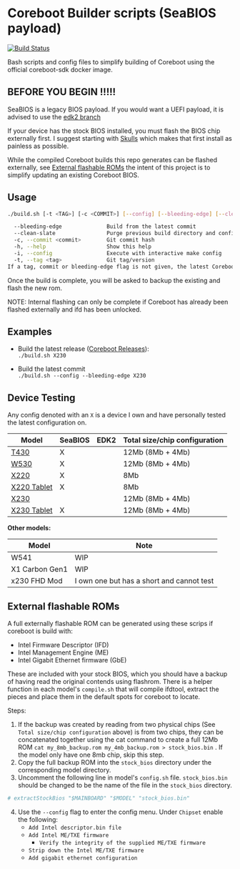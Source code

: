 # Coreboot Builder scripts (SeaBIOS payload)

[![Build Status](https://travis-ci.org/Thrilleratplay/coreboot-builder-scripts.svg?branch=master)](https://travis-ci.org/Thrilleratplay/coreboot-builder-scripts)

Bash scripts and config files to simplify building of Coreboot using the official coreboot-sdk docker image.

## BEFORE YOU BEGIN !!!!!

SeaBIOS is a legacy BIOS payload.  If you would want a UEFI payload, it is advised to use the [edk2 branch](https://github.com/Thrilleratplay/coreboot-builder-scripts/tree/edk2)

If your device has the stock BIOS installed, you must flash the BIOS chip externally first. I suggest starting with [Skulls](https://github.com/merge/skulls) which makes that first install as painless as possible.  

While the compiled Coreboot builds this repo generates can be flashed externally, see [External flashable ROMs](#external-flashable-roms) the intent of this project is to simplify updating an existing Coreboot BIOS.  

## Usage

```bash
./build.sh [-t <TAG>] [-c <COMMIT>] [--config] [--bleeding-edge] [--clean-slate] <model>

  --bleeding-edge              Build from the latest commit
  --clean-slate                Purge previous build directory and config
  -c, --commit <commit>        Git commit hash
  -h, --help                   Show this help
  -i, --config                 Execute with interactive make config
  -t, --tag <tag>              Git tag/version
If a tag, commit or bleeding-edge flag is not given, the latest Coreboot release will be built
```

Once the build is complete, you will be asked to backup the existing and flash the new rom.

NOTE: Internal flashing can only be complete if Coreboot has already been flashed externally and ifd has been unlocked.

## Examples

* Build the latest release ([Coreboot Releases](https://coreboot.org/downloads.html)):  
  `./build.sh X230`

* Build the latest commit  
    `./build.sh --config --bleeding-edge X230`

## Device Testing

Any config denoted with an `X` is a device I own and have personally tested the latest configuration on.

| Model | SeaBIOS | EDK2 | Total size/chip configuration |
| --- | --- | --- | --- |
| [T430](t430/README.md) | X | | 12Mb (8Mb + 4Mb) |
| [W530](W530/README.md) | X | | 12Mb (8Mb + 4Mb) |
| [X220](x220/README.md) | X | | 8Mb |
| [X220 Tablet](x220/README.md) | X | | 8Mb |
| [X230](x230/README.md) | | | 12Mb (8Mb + 4Mb) |
| [X230 Tablet](x230t/README.md) | X | | 12Mb (8Mb + 4Mb) |

**Other models:**

| Model | Note |
| --- | --- |
| W541 | WIP |
| X1 Carbon Gen1 | WIP |
| x230 FHD Mod| I own one but has a short and cannot test |

## External flashable ROMs

A full externally flashable ROM can be generated using these scrips if coreboot is build with:

* Intel Firmware Descriptor (IFD)
* Intel Management Engine (ME)
* Intel Gigabit Ethernet firmware (GbE)

These are included with your stock BIOS, which you should have a backup of having read the original contends using flashrom.
  There is a helper function in each model's `compile.sh` that will compile ifdtool, extract the pieces and place them in the
  default spots for coreboot to locate.

Steps:

1. If the backup was created by reading from two physical chips (See `Total size/chip configuration` above) is from two chips,
  they can be concatenated together using the cat command to create a full 12Mb ROM `cat my_8mb_backup.rom my_4mb_backup.rom > stock_bios.bin`
  .  If the model only have one 8mb chip, skip this step.
2. Copy the full backup ROM into the `stock_bios` directory under the corresponding model directory.
3. Uncomment the following line in model's `config.sh` file.  `stock_bios.bin` should be changed to be the name of the file in the `stock_bios` directory.

```sh
# extractStockBios "$MAINBOARD" "$MODEL" "stock_bios.bin"
```

4. Use the `--config` flag to enter the config menu.  Under `Chipset` enable the following:
   * `Add Intel descriptor.bin file`
   * `Add Intel ME/TXE firmware`
     * `Verify the integrity of the supplied ME/TXE firmware`
   * `Strip down the Intel ME/TXE firmware`
   * `Add gigabit ethernet configuration`
